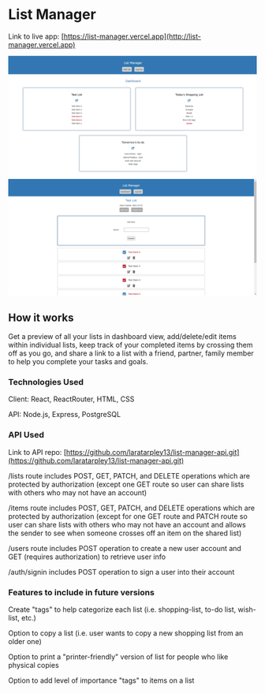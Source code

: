 # List Manager

Link to live app: [https://list-manager.vercel.app](http://list-manager.vercel.app)

![Alt text](https://github.com/laratarpley13/list-manager/blob/master/screenshots/dashboard-view.png)
![Alt text](https://github.com/laratarpley13/list-manager/blob/master/screenshots/list-view.png)

## How it works

Get a preview of all your lists in dashboard view, add/delete/edit items within individual lists, keep track of your completed items by crossing them off as you go, and share a link to a list with a friend, partner, family member to help you complete your tasks and goals.

### Technologies Used

Client: React, ReactRouter, HTML, CSS

API: Node.js, Express, PostgreSQL

### API Used

Link to API repo: [https://github.com/laratarpley13/list-manager-api.git](https://github.com/laratarpley13/list-manager-api.git)

/lists route includes POST, GET, PATCH, and DELETE operations which are protected by authorization (except one GET route so user can share lists with others who may not have an account)

/items route includes POST, GET, PATCH, and DELETE operations which are protected by authorization (except for one GET route and PATCH route so user can share lists with others who may not have an account and allows the sender to see when someone crosses off an item on the shared list)

/users route includes POST operation to create a new user account and GET (requires authorization) to retrieve user info

/auth/signin includes POST operation to sign a user into their account

### Features to include in future versions

Create "tags" to help categorize each list (i.e. shopping-list, to-do list, wish-list, etc.)

Option to copy a list (i.e. user wants to copy a new shopping list from an older one)

Option to print a "printer-friendly" version of list for people who like physical copies

Option to add level of importance "tags" to items on a list
